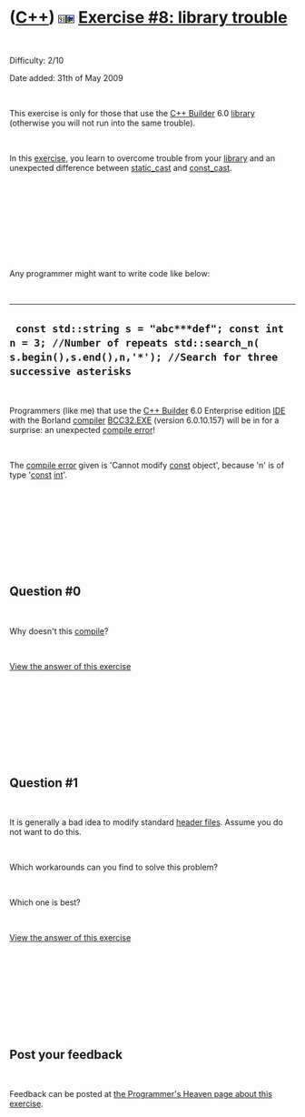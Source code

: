 
 

 

 

 

 

([C++](Cpp.md)) ![C++98](PicCpp98.png)![C++ Builder](PicCppBuilder.png) [Exercise \#8: library trouble](CppExerciseLibraryTrouble.md)
=======================================================================================================================================

 

Difficulty: 2/10

Date added: 31th of May 2009

 

This exercise is only for those that use the [C++
Builder](CppBuilder.md) 6.0 [library](CppLibrary.md) (otherwise you
will not run into the same trouble).

 

In this [exercise](CppExercise.md), you learn to overcome trouble from
your [library](CppLibrary.md) and an unexpected difference between
[static\_cast](CppStatic_cast.md) and [const\_cast](CppConst_cast.md).

 

 

 

 

 

Any programmer might want to write code like below:

 

  -------------------------------------------------------------------------------------------------------------------------------------------------------------
  ` const std::string s = "abc***def"; const int n = 3; //Number of repeats std::search_n( s.begin(),s.end(),n,'*'); //Search for three successive asterisks`
  -------------------------------------------------------------------------------------------------------------------------------------------------------------

 

Programmers (like me) that use the [C++ Builder](CppBuilder.md) 6.0
Enterprise edition [IDE](CppIde.md) with the Borland
[compiler](CppCompiler.md) [BCC32.EXE](CppBcc32Exe.md) (version
6.0.10.157) will be in for a surprise: an unexpected [compile
error](CppCompileError.md)!

 

The [compile error](CppCompileError.md) given is 'Cannot modify
[const](CppConst.md) object', because 'n' is of type
'[const](CppConst.md) [int](CppInt.md)'.

 

 

 

 

 

Question \#0
------------

 

Why doesn't this [compile](CppCompiler.md)?

 

[View the answer of this exercise](CppExerciseLibraryTroubleAnswer0.md)

 

 

 

 

 

Question \#1
------------

 

It is generally a bad idea to modify standard [header
files](CppHeaderFile.md). Assume you do not want to do this.

 

Which workarounds can you find to solve this problem?

 

Which one is best?

 

[View the answer of this exercise](CppExerciseLibraryTroubleAnswer1.md)

 

 

 

 

 

Post your feedback
------------------

 

Feedback can be posted at [the Programmer's Heaven page about this
exercise](http://www.programmersheaven.com/article/102868-C%2b%2b+exercise%3a+library+trouble/info.aspx).

 

 

 

 

 

 

